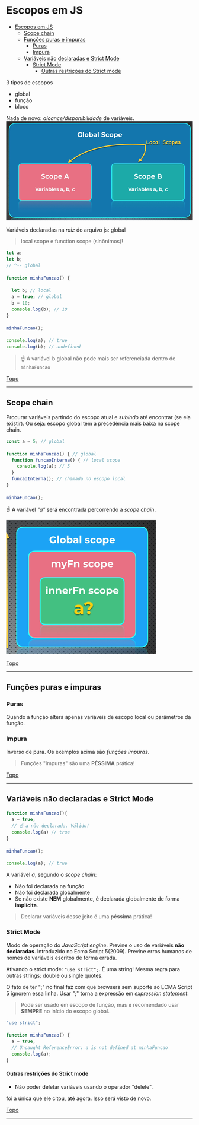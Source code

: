 # Escopos em JS

- [Escopos em JS](#escopos-em-js)
  - [Scope chain](#scope-chain)
  - [Funções puras e impuras](#funções-puras-e-impuras)
    - [Puras](#puras)
    - [Impura](#impura)
  - [Variáveis não declaradas e Strict Mode](#variáveis-não-declaradas-e-strict-mode)
    - [Strict Mode](#strict-mode)
      - [Outras restrições do Strict mode](#outras-restrições-do-strict-mode)


3 tipos de escopos

- global
- função
- bloco

Nada de novo: *alcance/disponibilidade* de variáveis.
![](../prints/2023-03-12-09-51-11.png)

Variáveis declaradas na *raiz* do arquivo js: global

> local scope e function scope (sinônimos)!

```js
let a;
let b;
// ^-- global

function minhaFuncao() {

  let b; // local
  a = true; // global
  b = 10;
  console.log(b); // 10
}

minhaFuncao();

console.log(a); // true
console.log(b); // undefined
```

>☝ A variável b global não pode mais ser referenciada dentro de `minhaFuncao`

[Topo](#escopos-em-js)

---

## Scope chain

Procurar variáveis partindo do escopo atual e *subindo* até encontrar (se ela existir). Ou seja: escopo global tem a precedência mais baixa na scope chain.

```js
const a = 5; // global

function minhaFuncao() { // global
  function funcaoInterna() { // local scope
    console.log(a); // 5
  }
  funcaoInterna(); // chamada no escopo local
}

minhaFuncao();
```
☝ A variável *"a"* será encontrada percorrendo a *scope chain*.

![](../prints/2023-03-12-10-08-08.png)

[Topo](#escopos-em-js)

---



## Funções puras e impuras

### Puras

Quando a função altera apenas variáveis de escopo local ou parâmetros da função.

### Impura

Inverso de pura. Os exemplos acima são *funções impuras*.

> Funções "impuras" são uma **PÉSSIMA** prática!

[Topo](#escopos-em-js)

---



## Variáveis não declaradas e Strict Mode

```js
function minhaFuncao(){
  a = true;
  // ☝ a não declarada. Válido!
  console.log(a) // true
}

minhaFuncao();

console.log(a); // true
```

A variável *a*, segundo o *scope chain*:
- Não foi declarada na função
- Não foi declarada globalmente
- Se não existe **NEM** globalmente, é declarada globalmente de forma **implícita**.

>Declarar variáveis desse jeito é uma **péssima** prática!

### Strict Mode

Modo de operação do *JavaScript engine*. Previne o uso de variáveis **não declaradas**. Introduzido no Ecma Script 5(2009). Previne erros humanos de nomes de variáveis escritos de forma errada.

Ativando o strict mode: `"use strict";`. É uma string! Mesma regra para outras strings: double ou single quotes.

O fato de ter ";" no final faz com que browsers sem suporte ao ECMA Script 5 ignorem essa linha. Usar ";" torna a expressão em *expression statement*.

>Pode ser usado em escopo de função, mas é recomendado usar **SEMPRE** no início do escopo global.

```js
"use strict";

function minhaFuncao() {
  a = true;
  // Uncaught ReferenceError: a is not defined at minhaFuncao
  console.log(a);
}
```

#### Outras restrições do Strict mode

- Não poder deletar variáveis usando o operador "delete".

foi a única que ele citou, até agora. Isso será visto de novo.

[Topo](#escopos-em-js)

---
